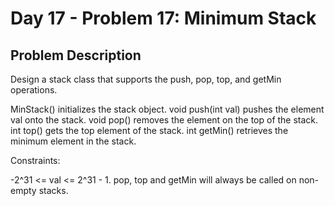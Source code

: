 # Day 17 - Problem 17: Minimum Stack

## Problem Description

Design a stack class that supports the push, pop, top, and getMin operations.

MinStack() initializes the stack object.
void push(int val) pushes the element val onto the stack.
void pop() removes the element on the top of the stack.
int top() gets the top element of the stack.
int getMin() retrieves the minimum element in the stack.

Constraints:

-2^31 <= val <= 2^31 - 1.
pop, top and getMin will always be called on non-empty stacks.
